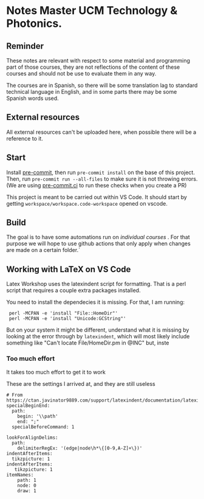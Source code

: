 # Notes Master UCM Technology & Photonics.

## Reminder

These notes are relevant with respect to some material and programming part of those courses, they are not reflections of the content of these courses and should not be use to evaluate them in any way.

The courses are in Spanish, so there will be some translation lag to standard technical language in English, and in some parts there may be some Spanish words used.

## External resources

All external resources can't be uploaded here, when possible there will be a reference to it.

## Start

Install [pre-commit](https://pre-commit.com), then run `pre-commit install` on the base of this project. Then, run `pre-commit run --all-files` to make sure it is not throwing errors. (We are using [pre-commit.ci](https://pre-commit.ci) to run these checks when you create a PR)

This project is meant to be carried out within VS Code. It should start by getting `workspace/workspace.code-workspace` opened on vscode.




## Build

The goal is to have some automations run on *individual courses* . For that purpose we will hope to use github actions that only apply when changes are made on a certain folder.`


## Working with LaTeX on VS Code

Latex Workshop uses the latexindent script for formatting. That is a perl script that requires a couple extra packages installed.

You need to install the dependecies it is missing. For that, I am running:

```
 perl -MCPAN -e 'install "File::HomeDir"'
 perl -MCPAN -e 'install "Unicode:GCString"'
```
But on your system it might be different, understand what it is missing by looking at the error through by `latexindent`, which will most likely include something like "Can't locate File/HomeDir.pm in @INC" but, inste

### Too much effort

It takes too much effort to get it to work

These are the settings I arrived at, and they are still useless
```
# From https://ctan.javinator9889.com/support/latexindent/documentation/latexindent.pdf
specialBeginEnd:
  path:
    begin: '\\path'
    end: ";"
  specialBeforeCommand: 1

lookForAlignDelims:
  path:
    delimiterRegEx: '(edge|node\h*\{[0-9,A-Z]+\})'
indentAfterItems:
  tikzpicture: 1
indentAfterItems:
   tikzpicture: 1
itemNames:
    path: 1
    node: 0
    draw: 1
```

